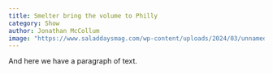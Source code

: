 ```yaml
---
title: Smelter bring the volume to Philly
category: Show
author: Jonathan McCollum
image: "https://www.saladdaysmag.com/wp-content/uploads/2024/03/unnamed-912-700x362.jpg"
---
```


And here we have a paragraph of text.
